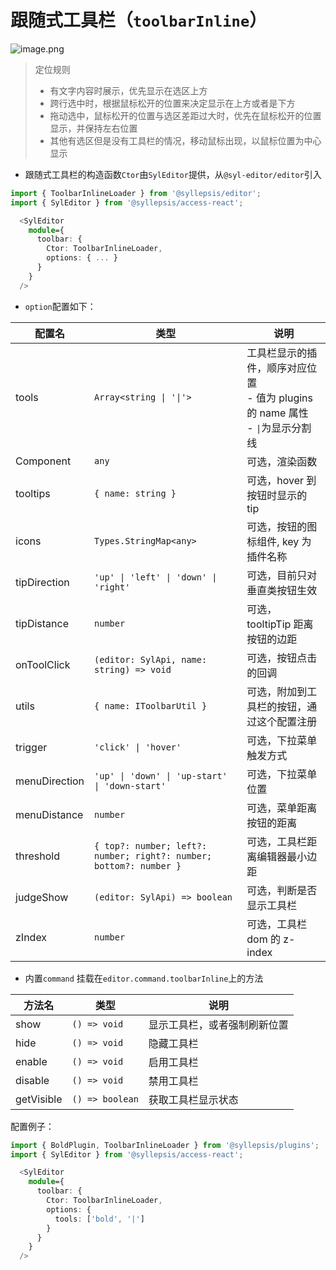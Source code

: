 # 跟随式工具栏（`toolbarInline`）

![image.png](https://p-vcloud.byteimg.com/tos-cn-i-em5hxbkur4/3d80c53a94844747a4b78664c50f7991~tplv-em5hxbkur4-noop.image?width=334&height=186)

> 定位规则
>
> - 有文字内容时展示，优先显示在选区上方
> - 跨行选中时，根据鼠标松开的位置来决定显示在上方或者是下方
> - 拖动选中，鼠标松开的位置与选区差距过大时，优先在鼠标松开的位置显示，并保持左右位置
> - 其他有选区但是没有工具栏的情况，移动鼠标出现，以鼠标位置为中心显示

- 跟随式工具栏的构造函数`Ctor`由`SylEditor`提供，从`@syl-editor/editor`引入

```typescript
import { ToolbarInlineLoader } from '@syllepsis/editor';
import { SylEditor } from '@syllepsis/access-react';

  <SylEditor
    module={
      toolbar: {
        Ctor: ToolbarInlineLoader,
        options: { ... }
      }
    }
  />
```

- `option`配置如下：

| 配置名        | 类型                                                               | 说明                                                                                |
| ------------- | ------------------------------------------------------------------ | ----------------------------------------------------------------------------------- |
| tools         | `Array<string \| '\|'>`                                            | 工具栏显示的插件，顺序对应位置<br>- 值为 plugins 的 name 属性<br>- `\|`为显示分割线 |
| Component     | `any`                                                              | 可选，渲染函数                                                                      |
| tooltips      | `{ name: string }`                                                 | 可选，hover 到按钮时显示的 tip                                                      |
| icons         | `Types.StringMap<any>`                                             | 可选，按钮的图标组件, key 为插件名称                                                |
| tipDirection  | `'up' \| 'left' \| 'down' \| 'right'`                              | 可选，目前只对垂直类按钮生效                                                        |
| tipDistance   | `number`                                                           | 可选，tooltipTip 距离按钮的边距                                                     |
| onToolClick   | `(editor: SylApi, name: string) => void`                           | 可选，按钮点击的回调                                                                |
| utils         | `{ name: IToolbarUtil }`                                           | 可选，附加到工具栏的按钮，通过这个配置注册                                          |
| trigger       | `'click' \| 'hover'`                                               | 可选，下拉菜单触发方式                                                              |
| menuDirection | `'up' \| 'down' \| 'up-start' \| 'down-start'`                     | 可选，下拉菜单位置                                                                  |
| menuDistance  | `number`                                                           | 可选，菜单距离按钮的距离                                                            |
| threshold     | `{ top?: number; left?: number; right?: number; bottom?: number }` | 可选，工具栏距离编辑器最小边距                                                      |
| judgeShow     | `(editor: SylApi) => boolean`                                      | 可选，判断是否显示工具栏                                                            |
| zIndex        | `number`                                                           | 可选，工具栏 dom 的 z-index                                                         |

- 内置`command`
  挂载在`editor.command.toolbarInline`上的方法

| 方法名     | 类型            | 说明                         |
| ---------- | --------------- | ---------------------------- |
| show       | `() => void`    | 显示工具栏，或者强制刷新位置 |
| hide       | `() => void`    | 隐藏工具栏                   |
| enable     | `() => void`    | 启用工具栏                   |
| disable    | `() => void`    | 禁用工具栏                   |
| getVisible | `() => boolean` | 获取工具栏显示状态           |

配置例子：

```typescript
import { BoldPlugin, ToolbarInlineLoader } from '@syllepsis/plugins';
import { SylEditor } from '@syllepsis/access-react';

  <SylEditor
    module={
      toolbar: {
        Ctor: ToolbarInlineLoader,
        options: {
          tools: ['bold', '|']
        }
      }
    }
  />
```

